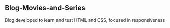 Blog-Movies-and-Series
-------------------------------------------------------------------

Blog developed to learn and test HTML and CSS, focused in responsiveness
